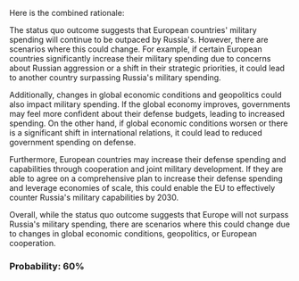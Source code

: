 Here is the combined rationale:

The status quo outcome suggests that European countries' military spending will continue to be outpaced by Russia's. However, there are scenarios where this could change. For example, if certain European countries significantly increase their military spending due to concerns about Russian aggression or a shift in their strategic priorities, it could lead to another country surpassing Russia's military spending.

Additionally, changes in global economic conditions and geopolitics could also impact military spending. If the global economy improves, governments may feel more confident about their defense budgets, leading to increased spending. On the other hand, if global economic conditions worsen or there is a significant shift in international relations, it could lead to reduced government spending on defense.

Furthermore, European countries may increase their defense spending and capabilities through cooperation and joint military development. If they are able to agree on a comprehensive plan to increase their defense spending and leverage economies of scale, this could enable the EU to effectively counter Russia's military capabilities by 2030.

Overall, while the status quo outcome suggests that Europe will not surpass Russia's military spending, there are scenarios where this could change due to changes in global economic conditions, geopolitics, or European cooperation.

### Probability: 60%